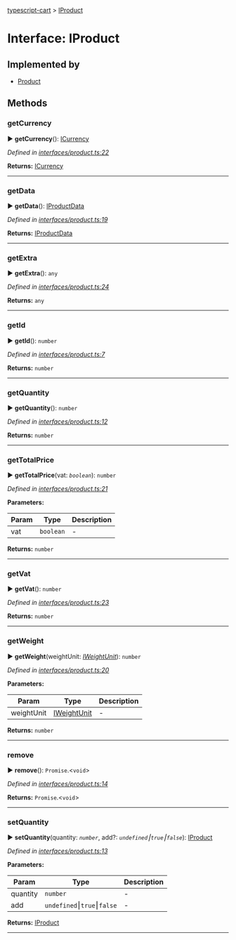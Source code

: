[typescript-cart](../README.md) > [IProduct](../interfaces/iproduct.md)



# Interface: IProduct

## Implemented by

* [Product](../classes/product.md)


## Methods
<a id="getcurrency"></a>

###  getCurrency

► **getCurrency**(): [ICurrency](icurrency.md)



*Defined in [interfaces/product.ts:22](https://github.com/FlareMind/typescript-cart/blob/c89995c/src/interfaces/product.ts#L22)*





**Returns:** [ICurrency](icurrency.md)





___

<a id="getdata"></a>

###  getData

► **getData**(): [IProductData](iproductdata.md)



*Defined in [interfaces/product.ts:19](https://github.com/FlareMind/typescript-cart/blob/c89995c/src/interfaces/product.ts#L19)*





**Returns:** [IProductData](iproductdata.md)





___

<a id="getextra"></a>

###  getExtra

► **getExtra**(): `any`



*Defined in [interfaces/product.ts:24](https://github.com/FlareMind/typescript-cart/blob/c89995c/src/interfaces/product.ts#L24)*





**Returns:** `any`





___

<a id="getid"></a>

###  getId

► **getId**(): `number`



*Defined in [interfaces/product.ts:7](https://github.com/FlareMind/typescript-cart/blob/c89995c/src/interfaces/product.ts#L7)*





**Returns:** `number`





___

<a id="getquantity"></a>

###  getQuantity

► **getQuantity**(): `number`



*Defined in [interfaces/product.ts:12](https://github.com/FlareMind/typescript-cart/blob/c89995c/src/interfaces/product.ts#L12)*





**Returns:** `number`





___

<a id="gettotalprice"></a>

###  getTotalPrice

► **getTotalPrice**(vat: *`boolean`*): `number`



*Defined in [interfaces/product.ts:21](https://github.com/FlareMind/typescript-cart/blob/c89995c/src/interfaces/product.ts#L21)*



**Parameters:**

| Param | Type | Description |
| ------ | ------ | ------ |
| vat | `boolean`   |  - |





**Returns:** `number`





___

<a id="getvat"></a>

###  getVat

► **getVat**(): `number`



*Defined in [interfaces/product.ts:23](https://github.com/FlareMind/typescript-cart/blob/c89995c/src/interfaces/product.ts#L23)*





**Returns:** `number`





___

<a id="getweight"></a>

###  getWeight

► **getWeight**(weightUnit: *[IWeightUnit](iweightunit.md)*): `number`



*Defined in [interfaces/product.ts:20](https://github.com/FlareMind/typescript-cart/blob/c89995c/src/interfaces/product.ts#L20)*



**Parameters:**

| Param | Type | Description |
| ------ | ------ | ------ |
| weightUnit | [IWeightUnit](iweightunit.md)   |  - |





**Returns:** `number`





___

<a id="remove"></a>

###  remove

► **remove**(): `Promise`.<`void`>



*Defined in [interfaces/product.ts:14](https://github.com/FlareMind/typescript-cart/blob/c89995c/src/interfaces/product.ts#L14)*





**Returns:** `Promise`.<`void`>





___

<a id="setquantity"></a>

###  setQuantity

► **setQuantity**(quantity: *`number`*, add?: *`undefined`⎮`true`⎮`false`*): [IProduct](iproduct.md)



*Defined in [interfaces/product.ts:13](https://github.com/FlareMind/typescript-cart/blob/c89995c/src/interfaces/product.ts#L13)*



**Parameters:**

| Param | Type | Description |
| ------ | ------ | ------ |
| quantity | `number`   |  - |
| add | `undefined`⎮`true`⎮`false`   |  - |





**Returns:** [IProduct](iproduct.md)





___


